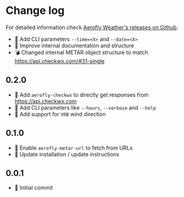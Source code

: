 Change log
==========

For detailed information check [Aerofly Weather's releases on Github](https://github.com/fboes/aerofly-weather/releases).

* :gift: Add CLI parameters `--time=<X>` and `--date=<X>`
* :wrench: Improve internal documentation and structure
* :bomb: Changed internal METAR object structure to match https://api.checkwx.com/#31-single

0.2.0
-----

* :gift: Add `aerofly-checkwx` to directly get responses from https://api.checkwx.com
* :gift: Add CLI parameters like `--hours`, `--verbose` and `--help`
* :pill: Add support for `VRB` wind direction

0.1.0
-----

* :gift: Enable `aerofly-metar-url` to fetch from URLs
* :gift: Update installation / update instructions

0.0.1
-----

* :gift: Initial commit
